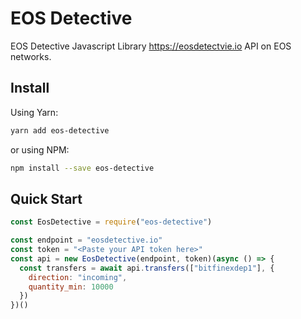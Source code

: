 # EOS Detective

EOS Detective Javascript Library <https://eosdetectvie.io> API on EOS networks.

## Install

Using Yarn:

```bash
yarn add eos-detective
```

or using NPM:

```bash
npm install --save eos-detective
```

## Quick Start

```js
const EosDetective = require("eos-detective")

const endpoint = "eosdetective.io"
const token = "<Paste your API token here>"
const api = new EosDetective(endpoint, token)(async () => {
  const transfers = await api.transfers(["bitfinexdep1"], {
    direction: "incoming",
    quantity_min: 10000
  })
})()
```
